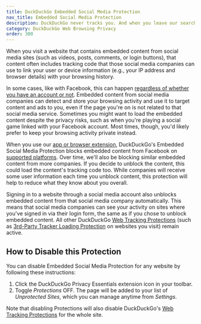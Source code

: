 ```yaml
---
title: DuckDuckGo Embedded Social Media Protection
nav_title: Embedded Social Media Protection
description: DuckDuckGo never tracks you. And when you leave our search engine and use our apps or extensions to browse other sites, we aim to protect your privacy as much as possible.
category: DuckDuckGo Web Browsing Privacy
order: 300
---
```


When you visit a website that contains embedded content from social media sites (such as videos, posts, comments, or login buttons), that content often includes tracking code that those social media companies can use to link your user or device information (e.g., your IP address and browser details) with your browsing history.

In some cases, like with Facebook, this can happen [regardless of whether you have an account or not](https://www.makeuseof.com/tag/facebook-shadow-profiles/). Embedded content from social media companies can detect and store your browsing activity and use it to target content and ads to you, even if the page you're on is not related to that social media service. Sometimes you might want to load the embedded content despite the privacy risks, such as when you're playing a social game linked with your Facebook account. Most times, though, you'd likely prefer to keep your browsing activity private instead.

When you use our [app or browser extension](https://duckduckgo.com/app), DuckDuckGo's Embedded Social Media Protection blocks embedded content from Facebook on <a href="{{ site.baseurl }}/privacy/web-tracking-protections/#embedded-social-content-tracking-protection">supported platforms</a>. Over time, we'll also be blocking similar embedded content from more companies. If you decide to unblock the content, this could load the content's tracking code too. While companies will receive some user information each time you unblock content, this protection will help to reduce what they know about you overall.

Signing in to a website through a social media account also unblocks embedded content from that social media company automatically. This means that social media companies can see your activity on sites where you've signed in via their login form, the same as if you chose to unblock embedded content. All other DuckDuckGo <a href="{{ site.baseurl }}/privacy/web-tracking-protections/">Web Tracking Protections</a> (such as <a href="{{ site.baseurl }}/privacy/web-tracking-protections/#3rd-party-tracker-loading-protection">3rd-Party Tracker Loading Protection</a> on websites you visit) remain active.

## How to Disable this Protection

You can disable Embedded Social Media Protection for any website by following these instructions:

1. Click the DuckDuckGo Privacy Essentials extension icon in your toolbar.
2. Toggle _Protections_ OFF. The page will be added to your list of _Unprotected Sites_, which you can manage anytime from _Settings_.

Note that disabling Protections will also disable DuckDuckGo's <a href="{{ site.baseurl }}/privacy/web-tracking-protections/">Web Tracking Protections</a> for the whole site.
